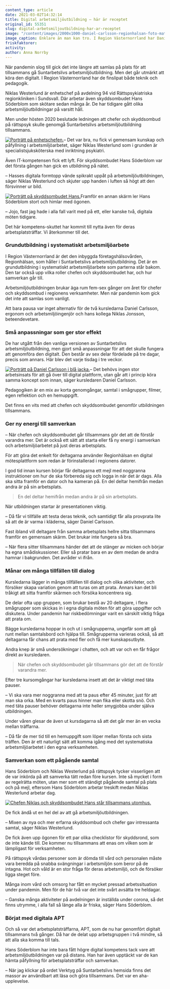 ```yaml
---
content_type: article
date: 2021-03-02T14:32:14
title: Digital arbetsmiljöutbildning – här är receptet
original_id: 55351
slug: digital-arbetsmiljoutbildning-har-ar-receptet
image: "/content/images/2000x1000-daniel-carlsson-regionhalsan-foto-mats-andersson.jpg"
image_caption: Enklare än man kan tro. I Region Västernorrland har Daniel Carlsson på Regionhälsan och en kollega gjort små digitala anpassningar av Suntarbetslivs arbetsmiljöutbildning.
friskfaktorer:
activity:
author: Anna Norrby
---
```


När pandemin slog till gick det inte längre att samlas på plats för att tillsammans gå Suntarbetslivs arbetsmiljöutbildning. Men det går utmärkt att köra den digitalt. I Region Västernorrland har de finslipat både teknik och pedagogik.

Niklas Westerlund är enhetschef på avdelning 94 vid Rättspsykiatriska regionkliniken i Sundsvall. Där arbetar även skyddsombudet Hans Söderblom som skötare sedan många år. De har tidigare gått olika arbetsmiljöutbildningar på varsitt håll.

Men under hösten 2020 beslutade ledningen att chefer och skyddsombud på rättspsyk skulle genomgå Suntarbetslivs arbetsmiljöutbildning tillsammans.

[![Porträtt på enhetschefen.](https://www.suntarbetsliv.se/wp-content/uploads/2021/03/200x220-niklas-westerlund-foto-mats-andersson.jpg)](https://www.suntarbetsliv.se/wp-content/uploads/2021/03/200x220-niklas-westerlund-foto-mats-andersson.jpg)– Det var bra, nu fick vi gemensam kunskap och påfyllning i arbetsmiljöarbetet, säger Niklas Westerlund som i grunden är specialistsjuksköterska med inriktning psykiatri.

Även IT-kompetensen fick ett lyft. För skyddsombudet Hans Söderblom var det första gången han gick en utbildning på nätet.

– Hasses digitala formtopp vände spikrakt uppåt på arbetsmiljöutbildningen, säger Niklas Westerlund och skjuter upp handen i luften så högt att den försvinner ur bild.

[![Porträtt på skyddsombudet Hans.](https://www.suntarbetsliv.se/wp-content/uploads/2021/03/200x220-hans-soderblom-foto-mats-andersson.jpg)](https://www.suntarbetsliv.se/wp-content/uploads/2021/03/200x220-hans-soderblom-foto-mats-andersson.jpg)Framför en annan skärm ler Hans Söderblom stort och himlar med ögonen.

– Jojo, fast jag hade i alla fall varit med på ett, eller kanske två, digitala möten tidigare.

Det här kompetens-skuttet har kommit till nytta även för deras arbetsplatsträffar. Vi återkommer till det.

### Grundutbildning i systematiskt arbetsmiljöarbete

I Region Västernorrland är det den inbyggda företagshälsovården, Regionhälsan, som håller i Suntarbetslivs arbetsmiljöutbildning. Det är en grundutbildning i systematiskt arbetsmiljöarbete som parterna står bakom. Den tar också upp vilka roller chefen och skyddsombudet har, och hur samverkan går till.

Arbetsmiljöutbildningen brukar äga rum fem-sex gånger om året för chefer och skyddsombud i regionens verksamheter. Men när pandemin kom gick det inte att samlas som vanligt.

Att bara pausa var inget alternativ för de två kursledarna Daniel Carlsson, ergonom och arbetsmiljöingenjör och hans kollega Niklas Jonsson, beteendevetare.

### Små anpassningar som ger stor effekt

De har utgått från den vanliga versionen av Suntarbetslivs arbetsmiljöutbildning, men gjort små anpassningar för att det skulle fungera att genomföra den digitalt. Den består av sex delar fördelade på tre dagar, precis som annars. Här blev det varje tisdag i tre veckor.

[![Porträtt på Daniel Carlsson i blå jacka.](https://www.suntarbetsliv.se/wp-content/uploads/2021/03/200x220-daniel-carlsson1-foto-mats-andersson.jpg)](https://www.suntarbetsliv.se/wp-content/uploads/2021/03/200x220-daniel-carlsson1-foto-mats-andersson.jpg)– Det behövs ingen stor arbetsinsats för att gå över till digital plattform, utan går att i princip köra samma koncept som innan, säger kursledaren Daniel Carlsson.

Pedagogiken är en mix av korta genomgångar, samtal i smågrupper, filmer, egen reflektion och en hemuppgift.

Det finns en vits med att chefen och skyddsombudet genomför utbildningen tillsammans.

### Ger ny energi till samverkan

– När chefen och skyddsombudet går tillsammans gör det att de förstår varandra mer. Det är också ett sätt att starta eller få ny energi i samverkan och arbetsmiljöarbetet på just deras arbetsplats.

För att göra det enkelt för deltagarna använder Regionhälsan en digital mötesplattform som redan är förinstallerad i regionens datorer.

I god tid innan kursen börjar får deltagarna ett mejl med noggranna instruktioner om hur de ska förbereda sig och logga in när det är dags. Alla ska sitta framför en dator och ha kameran på. En del deltar hemifrån medan andra är på sin arbetsplats.

> En del deltar hemifrån medan andra är på sin arbetsplats.

När utbildningen startar är presentationen viktig.

– Då får vi tillfälle att testa deras teknik, och samtidigt får alla provprata lite så att de är varma i kläderna, säger Daniel Carlsson.

Fast ibland vill deltagare från samma arbetsplats hellre sitta tillsammans framför en gemensam skärm. Det brukar inte fungera så bra.

– När flera sitter tillsammans händer det att de stänger av micken och börjar ha egna smådiskussioner. Eller så pratar bara en av dem medan de andra hamnar i bakgrunden. Det avråder vi ifrån.

### Månar om många tillfällen till dialog

Kursledarna lägger in många tillfällen till dialog och olika aktiviteter, och försöker skapa variation genom att turas om att prata. Annars kan det bli tråkigt att sitta framför skärmen och försöka koncentrera sig.

De delar ofta upp gruppen, som brukar bestå av 20 deltagare, i flera smågrupper som skickas in i egna digitala möten för att göra uppgifter och diskutera. Under pandemin har riskbedömningar varit en särskilt viktig fråga att prata om.

Bägge kursledarna hoppar in och ut i smågrupperna, ungefär som att gå runt mellan samtalsbord och hjälpa till. Smågrupperna varieras också, så att deltagarna får chans att prata med fler och få mer kunskapsutbyte.

Andra knep är små undersökningar i chatten, och att var och en får frågor direkt av kursledaren.

> När chefen och skyddsombudet går tillsammans gör det att de förstår varandra mer.

Efter tre kursomgångar har kursledarna insett att det är viktigt med täta pauser.

– Vi ska vara mer noggranna med att ta paus efter 45 minuter, just för att man ska orka. Med en kvarts paus hinner man fika eller skotta snö. Och med täta pauser behöver deltagarna inte heller smygjobba under själva utbildningen.

Under våren glesar de även ut kursdagarna så att det går mer än en vecka mellan träffarna.

– Då får de mer tid till en hemuppgift som löper mellan första och sista träffen. Den är ett naturligt sätt att komma igång med det systematiska arbetsmiljöarbetet i den egna verksamheten.

### Samverkan som ett pågående samtal

Hans Söderblom och Niklas Westerlund på rättspsyk tycker visserligen att de var inkörda på att samverka tätt redan före kursen. Inte så mycket i form av regelrätta möten, utan mer som ett ständigt pågående samtal på plats och på mejl, eftersom Hans Söderblom arbetar treskift medan Niklas Westerlund arbetar dag.

[![Chefen Niklas och skyddsombudet Hans står tillsammans utomhus.](https://www.suntarbetsliv.se/wp-content/uploads/2021/03/750x400-niklas-westerlund-hans-soderblom-foto-mats-andersson.jpg)](https://www.suntarbetsliv.se/wp-content/uploads/2021/03/750x400-niklas-westerlund-hans-soderblom-foto-mats-andersson.jpg)

De fick ändå ut en hel del av att gå arbetsmiljöutbildningen.

– Mixen av nya och mer erfarna skyddsombud och chefer gav intressanta samtal, säger Niklas Westerlund.

De fick även upp ögonen för ett par olika checklistor för skyddsrond, som de inte kände till. De kommer nu tillsammans att enas om vilken som är lämpligast för verksamheten.

På rättspsyk vårdas personer som är dömda till vård och personalen måste vara beredda på snabba svängningar i arbetsmiljön som beror på de intagna. Hot och våld är en stor fråga för deras arbetsmiljö, och de försöker ligga steget före.

Många inom vård och omsorg har fått en mycket pressad arbetssituation under pandemin. Men för de här två var det inte svårt avsätta tre heldagar.

– Ganska många aktiviteter på avdelningen är inställda under corona, så det finns utrymme, i alla fall så länge alla är friska, säger Hans Söderblom.

### Börjat med digitala APT

Och så var det arbetsplatsträffarna, APT, som de nu har genomfört digitalt tillsammans två gånger. Då har de delat upp arbetsgruppen i två mindre, så att alla ska komma till tals.

Hans Söderblom har inte bara fått högre digital kompetens tack vare att arbetsmiljöutbildningen var på distans. Han har även upptäckt var de kan hämta påfyllning för arbetsplatsträffar och samverkan.

– När jag klickar på ordet Verktyg på Suntarbetslivs hemsida finns det massor av användbart att läsa och göra tillsammans. Det var en aha-upplevelse.

